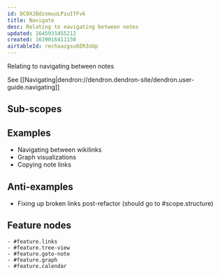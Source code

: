 ```yaml
---
id: DC0XJBdzxmuuLPzuIfFvk
title: Navigate
desc: Relating to navigating between notes
updated: 1645931455212
created: 1639016411150
airtableId: rechaazgsu6ER3oUp
---
```


Relating to navigating between notes

See [[Navigating|dendron://dendron.dendron-site/dendron.user-guide.navigating]]

## Sub-scopes

## Examples

- Navigating between wikilinks
- Graph visualizations
- Copying note links


## Anti-examples

- Fixing up broken links post-refactor (should go to #scope.structure)

## Feature nodes

	- #feature.links
	- #feature.tree-view
	- #feature.goto-note
	- #feature.graph
	- #feature.calendar